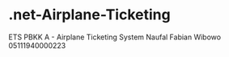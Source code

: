 # .net-Airplane-Ticketing
ETS PBKK A - Airplane Ticketing System
Naufal Fabian Wibowo 05111940000223

